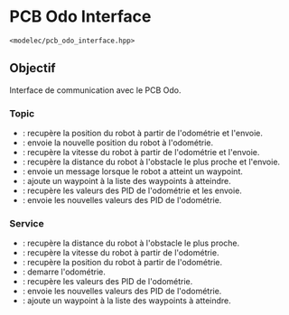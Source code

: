 ﻿# PCB Odo Interface
`<modelec/pcb_odo_interface.hpp>`

## Objectif
Interface de communication avec le PCB Odo.

### Topic
- [](Odometry-GetPosition-Topic.md) : recupère la position du robot à partir de l'odométrie et l'envoie.
- [](Odometry-SetPosition-Topic.md) : envoie la nouvelle position du robot à l'odométrie.
- [](Odometry-Speed-Topic.md) : recupère la vitesse du robot à partir de l'odométrie et l'envoie.
- [](Odometry-ToF-Topic.md) : recupère la distance du robot à l'obstacle le plus proche et l'envoie.
- [](Odometry-WaypointReach-Topic.md) : envoie un message lorsque le robot a atteint un waypoint.
- [](Odometry-AddWaypoint-Topic.md) : ajoute un waypoint à la liste des waypoints à atteindre.
- [](Odometry-GetPID-Topic.md) : recupère les valeurs des PID de l'odométrie et les envoie.
- [](Odometry-SetPID-Topic.md) : envoie les nouvelles valeurs des PID de l'odométrie.

### Service
- [](Odometry-ToF-Service.md) : recupère la distance du robot à l'obstacle le plus proche.
- [](Odometry-Speed-Service.md) : recupère la vitesse du robot à partir de l'odométrie.
- [](Odometry-GetPosition-Service.md) : recupère la position du robot à partir de l'odométrie.
- [](Odometry-Start-Service.md) : demarre l'odométrie.
- [](Odometry-GetPID-Service.md) : recupère les valeurs des PID de l'odométrie.
- [](Odometry-SetPID-Service.md) : envoie les nouvelles valeurs des PID de l'odométrie.
- [](Odometry-AddWaypoint-Service.md) : ajoute un waypoint à la liste des waypoints à atteindre.
